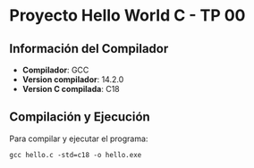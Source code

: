 # Proyecto Hello World C - TP 00

## Información del Compilador

- **Compilador**: GCC
- **Version compilador**: 14.2.0
- **Version C compilada**: C18

## Compilación y Ejecución
Para compilar y ejecutar el programa:

`gcc hello.c -std=c18 -o hello.exe`
